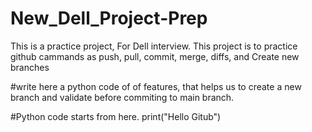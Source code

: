 # New_Dell_Project-Prep
This is a practice project, For Dell interview.
This project is to practice github cammands as push, pull, commit, merge, diffs, and Create new branches

#write here a python code of of features, that helps us to create a new branch and validate before commiting to main branch.


#Python code starts from here.
print("Hello Gitub") 
